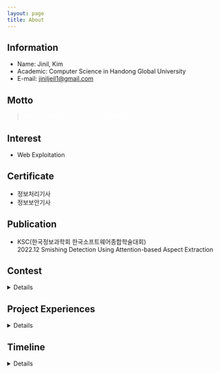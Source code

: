 ```yaml
---
layout: page
title: About
---
```


## Information  
- Name: Jinil, Kim 
- Academic: Computer Science in Handong Global University
- E-mail: jiniljeil1@gmail.com

## Motto
> <p style="color: white">Be the person who can help someone</p>

## Interest
- Web Exploitation

## Certificate
- 정보처리기사
- 정보보안기사

## Publication
- KSC(한국정보과학회 한국소프트웨어종합학술대회)   
    2022.12 Smishing Detection Using Attention-based Aspect Extraction  

## Contest  
<details>
    <summary>Details</summary><br>
    <ul>
        <li>2022.12 CapStone Festival 우수상 </li>
        <li>2022.12 교내 창업 경진대회 3등</li>
        <li>2022.11 교내 프로그래밍 경진대회 장려상</li>
        <li>2022.10 TOPCIT 하반기 정기평가 우수상</li>
        <li>2022.10 ACM-ICPC 교내 은상</li>
        <li>2022.05 대경권 프로그래밍 경진대회 장려상</li>
        <li>2021.11 SW Festival 애플리케이션 개발 부분 장려상</li>
        <li>2021.11 교내 프로그래밍 경진대회 장려상</li>
        <li>2021.10 ACM-ICPC 교내 은상</li>
        <li>2021.08 SW 개발보안 경진대회 본선 진출</li>
        <li>2020.09 SW 교육 동영상 공모전 우수상</li>
        <li>2019.11 교내 C 프로그래밍 경진대회 우수상</li>
        <li>2019.11 SW Festival 애플리케이션 개발 부분 장려상</li>
    </ul>
</details>

## Project Experiences  
<details>
    <summary>Details</summary><br>
    <ul>
        <li>2022.03 ~ 2023.12 "Smishing Detection" Model Research & Android Application</li>
        <li>2022.11 ~ 2022.12 Network IDS using Neural Network</li>
        <li>2022.05 ~ 2022.06 Elevator</li>
        <li>2022.04 ~ 2022.06 J-Diagram [VSCode Extension] </li>
        <li>2021.11 ~ 2021.12 Mobile Car System GUI Program (IoT) </li>
        <li>2021.08 ~ 2021.12 C/C++ Fuzzing Framework</li>
        <li>2021.05 ~ 2021.06 "Place of meeting" Android Application</li>
        <li>2020.08 ~ 2020.09 DVWA PenTesting (Web Security)</li>
        <li>2020.06 ~ 2020.07 Java GUI Projects (Calculator, Image editor, Paint board, Connect6)</li>
        <li>2019.08 ~ 2019.11 "HGU Shop" Android Application</li>
    </ul>
</details>


## Timeline   
<details>
    <summary>Details</summary><br>
    <ul>
        <li>2023.03.20 ~ 2024.12.19 공군 정보보호병</li>
        <li>2023.01 GHOST GBC 알고리즘 매니저</li>
        <li>2022.09 ~ 2022.12 컴퓨터 구조 TA(Teaching Assistant)</li>
        <li>2022.07 GHOST GBC 보안 매니저</li>
        <li>2022.03 ~ 2022.06 데이터 구조 TA(Teaching Assistant)</li>
        <li>2022.01 GHOST GBC 보안 매니저</li>
        <li>2022.09 ~ 2022.12 C 프로그래밍 실습 TA(Teaching Assistant)</li>
        <li>2022.09 ~ 2022.12 SW 교육 봉사 (포항유성여고)</li>
        <li>2021.07 xv6 Kernal Study 참여</li>
        <li>2021.03 ~ 2021.06 GHOST 동아리 회장</li>
        <li>2021.12 ~ 2021.01 S-Lab Study 참여</li>
        <li>2020.09 ~ 2020.12 앱 프로그래밍 TA(Teaching Assistant)</li>
        <li>2020.09 ~ 2020.12 GHOST 보안 프로젝트 매니저</li>
        <li>2020.06 ~ 2020.07 Java GUI Programming 캠프 참여</li>
        <li>2019.12 C 프로그래밍 심화 캠프 참여</li>
        <li>2019.06 ~ 2019.08 GBC (Ghost Basic Course) 참여</li>
        <li>2019.03 정보보안 동아리 GHOST 가입</li>
    </ul>
</details>

